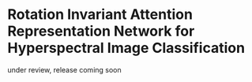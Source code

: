 # Rotation Invariant Attention Representation Network for Hyperspectral Image Classification
under review, release coming soon
